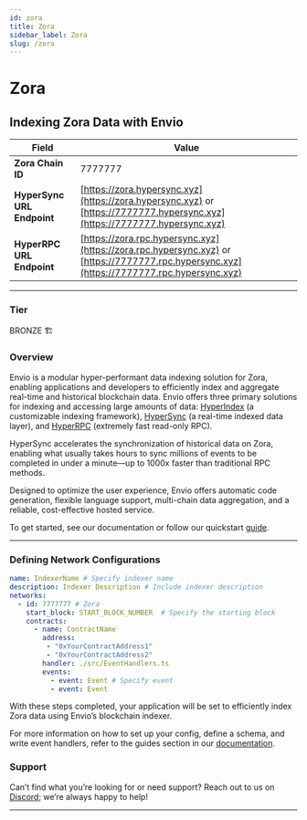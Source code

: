 ```yaml
---
id: zora
title: Zora
sidebar_label: Zora
slug: /zora
---
```


# Zora

## Indexing Zora Data with Envio

| **Field**                     | **Value**                                                                                          |
|-------------------------------|----------------------------------------------------------------------------------------------------|
| **Zora Chain ID**     | 7777777                                                                                            |
| **HyperSync URL Endpoint**    | [https://zora.hypersync.xyz](https://zora.hypersync.xyz) or [https://7777777.hypersync.xyz](https://7777777.hypersync.xyz) |
| **HyperRPC URL Endpoint**     | [https://zora.rpc.hypersync.xyz](https://zora.rpc.hypersync.xyz) or [https://7777777.rpc.hypersync.xyz](https://7777777.rpc.hypersync.xyz) |

---

### Tier

BRONZE 🏗️

### Overview

Envio is a modular hyper-performant data indexing solution for Zora, enabling applications and developers to efficiently index and aggregate real-time and historical blockchain data. Envio offers three primary solutions for indexing and accessing large amounts of data: [HyperIndex](/docs/HyperIndex/overview) (a customizable indexing framework), [HyperSync](/docs/HyperSync/overview) (a real-time indexed data layer), and [HyperRPC](/docs/HyperSync/overview-hyperrpc) (extremely fast read-only RPC).

HyperSync accelerates the synchronization of historical data on Zora, enabling what usually takes hours to sync millions of events to be completed in under a minute—up to 1000x faster than traditional RPC methods.

Designed to optimize the user experience, Envio offers automatic code generation, flexible language support, multi-chain data aggregation, and a reliable, cost-effective hosted service.

To get started, see our documentation or follow our quickstart [guide](/docs/HyperIndex/contract-import).

---

### Defining Network Configurations

```yaml
name: IndexerName # Specify indexer name
description: Indexer Description # Include indexer description
networks:
  - id: 7777777 # Zora  
    start_block: START_BLOCK_NUMBER  # Specify the starting block
    contracts:
      - name: ContractName
        address:
         - "0xYourContractAddress1"
         - "0xYourContractAddress2"
        handler: ./src/EventHandlers.ts
        events:
          - event: Event # Specify event
          - event: Event
```

With these steps completed, your application will be set to efficiently index Zora data using Envio’s blockchain indexer.

For more information on how to set up your config, define a schema, and write event handlers, refer to the guides section in our [documentation](/docs/HyperIndex/configuration-file).

### Support

Can’t find what you’re looking for or need support? Reach out to us on [Discord](https://discord.com/invite/Q9qt8gZ2fX); we’re always happy to help!

---
